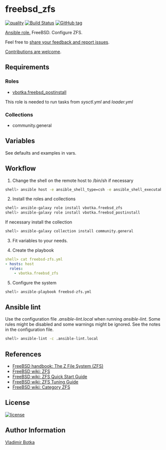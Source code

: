 # freebsd_zfs

[![quality](https://img.shields.io/ansible/quality/27910)](https://galaxy.ansible.com/vbotka/freebsd_zfs)
[![Build Status](https://app.travis-ci.com/vbotka/ansible-freebsd-zfs.svg?branch=master)](https://app.travis-ci.com/vbotka/ansible-freebsd-zfs)
[![GitHub tag](https://img.shields.io/github/v/tag/vbotka/ansible-freebsd-zfs)](https://github.com/vbotka/ansible-freebsd-zfs/tags)

[Ansible role.](https://galaxy.ansible.com/vbotka/freebsd_zfs/) FreeBSD. Configure ZFS.

Feel free to [share your feedback and report issues](https://github.com/vbotka/ansible-freebsd-zfs/issues).

[Contributions are welcome](https://github.com/firstcontributions/first-contributions).


## Requirements

### Roles

* [vbotka.freebsd_postinstall](https://galaxy.ansible.com/vbotka/freebsd_postinstall)

This role is needed to run tasks from *sysctl.yml* and *loader.yml*

### Collections

* community.general


## Variables

See defaults and examples in vars.


## Workflow

1) Change the shell on the remote host to /bin/sh if necessary

```bash
shell> ansible host -e ansible_shell_type=csh -e ansible_shell_executable=/bin/csh -a 'sudo pw usermod user -s /bin/sh'
```

2) Install the roles and collections

```bash
shell> ansible-galaxy role install vbotka.freebsd_zfs
shell> ansible-galaxy role install vbotka.freebsd_postinstall
```

If necessary install the collection

```bash
shell> ansible-galaxy collection install community.general
```

3) Fit variables to your needs.

4) Create the playbook

```yaml
shell> cat freebsd-zfs.yml
- hosts: host
  roles:
    - vbotka.freebsd_zfs
```

5) Configure the system

```bash
shell> ansible-playbook freebsd-zfs.yml
```


## Ansible lint

Use the configuration file *.ansible-lint.local* when running
*ansible-lint*. Some rules might be disabled and some warnings might
be ignored. See the notes in the configuration file.

```bash
shell> ansible-lint -c .ansible-lint.local
```


## References

- [FreeBSD handbook: The Z File System (ZFS)](https://docs.freebsd.org/en/books/handbook/zfs/)
- [FreeBSD wiki: ZFS](https://wiki.freebsd.org/ZFS)
- [FreeBSD wiki: ZFS Quick Start Guide](https://wiki.freebsd.org/ZFSQuickStartGuide)
- [FreeBSD wiki: ZFS Tuning Guide](https://wiki.freebsd.org/ZFSTuningGuide)
- [FreeBSD wiki: Category ZFS](https://wiki.freebsd.org/CategoryZfs)


## License

[![license](https://img.shields.io/badge/license-BSD-red.svg)](https://www.freebsd.org/doc/en/articles/bsdl-gpl/article.html)


## Author Information

[Vladimir Botka](https://botka.info)
